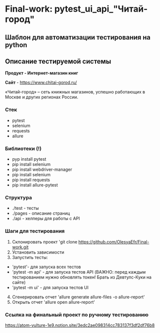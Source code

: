 # Final-work: pytest_ui_api_"Читай-город"

## Шаблон для автоматизации тестирования на python

## Описание тестируемой системы
**Продукт - Интернет-магазин книг** 

**Сайт** - https://www.chitai-gorod.ru/

«Читай-город» – сеть книжных магазинов, успешно работающих в Москве и других регионах России.

### Стек
- pytest
- selenium
- requests
- allure

### Библиотеки (!)
- pyp install pytest
- pip install selenium
- pip install webdriver-manager
- pip install selenium
- pip install requests
- pip install allure-pytest

### Структура
- ./test - тесты
- ./pages - описание страниц
- ./api - хелперы для работы с API

### Шаги для тестирования

1. Склонировать проект 'git clone https://github.com/OlesyaEfr/Final-work.git
2. Установить зависимости
3. Запустить тесты: 
- 'pytest'- для запуска всех тестов
- 'pytest -m api' - для запуска тестов API (ВАЖНО: перед каждым тестированием нужно обновлять токен! Брать из Девтулс-Куки на сайте)
- 'pytest -m ui' - для запуска тестов UI
4. Сгенерировать отчет 'allure generate allure-files -o allure-report'
5. Открыть отчет 'allure open allure-report'

### Ссылка на финальный проект по ручному тестированию
https://atom-vulture-1e9.notion.site/3edc2ae098314cc783137f3df2df76b8
